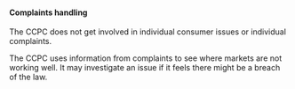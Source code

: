 ####  Complaints handling

The CCPC does not get involved in individual consumer issues or individual
complaints.

The CCPC uses information from complaints to see where markets are not working
well. It may investigate an issue if it feels there might be a breach of the
law.
